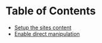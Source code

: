 Table of Contents
=================

* [Setup the sites content](https://github.com/KeyteqLabs/ezexceed-guide/blob/master/en/developer/content-setup.md)
* [Enable direct manipulation](https://github.com/KeyteqLabs/ezexceed-guide/blob/master/en/developer/direct-manipulation.md)
